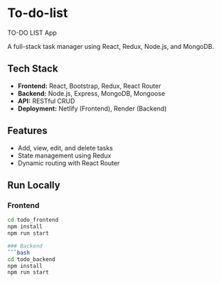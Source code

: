 # To-do-list
TO-DO LIST App

A full-stack task manager using React, Redux, Node.js, and MongoDB.

## Tech Stack
- **Frontend:** React, Bootstrap, Redux, React Router
- **Backend:** Node.js, Express, MongoDB, Mongoose
- **API:** RESTful CRUD
- **Deployment:** Netlify (Frontend), Render (Backend)

## Features
- Add, view, edit, and delete tasks
- State management using Redux
- Dynamic routing with React Router

## Run Locally
### Frontend
```bash
cd todo_frontend
npm install
npm run start

### Backend
```bash
cd todo_backend
npm install
npm run start


